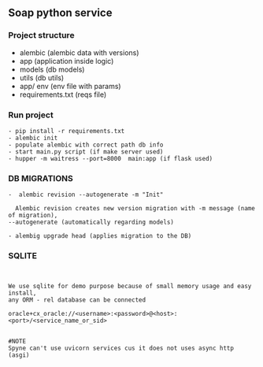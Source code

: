 ## Soap python service
### Project structure
- alembic (alembic data with versions)
- app (application inside logic)
- models (db models)
- utils (db utils)
- app/ env (env file with params)
- requirements.txt (reqs file)

### Run project



```commandline
- pip install -r requirements.txt
- alembic init
- populate alembic with correct path db info
- start main.py script (if make server used)
- hupper -m waitress --port=8000  main:app (if flask used)

```

### DB MIGRATIONS
```commandline
-  alembic revision --autogenerate -m "Init"

  Alembic revision creates new version migration with -m message (name of migration),
--autogenerate (automatically regarding models)

- alembig upgrade head (applies migration to the DB)

```

### SQLITE
```commandline


We use sqlite for demo purpose because of small memory usage and easy install,
any ORM - rel database can be connected

oracle+cx_oracle://<username>:<password>@<host>:<port>/<service_name_or_sid>


#NOTE
Spyne can't use uvicorn services cus it does not uses async http 
(asgi)